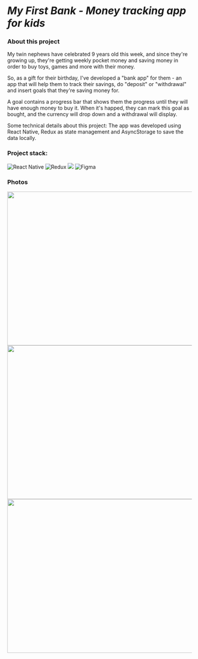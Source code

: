 # _My First Bank - Money tracking app for kids_

### About this project 

My twin nephews have celebrated 9 years old this week, and since they're growing up, they're getting weekly pocket money and saving money in order to buy toys, games and more with their money.

So, as a gift for their birthday, I've developed a "bank app" for them - an app that will help them to track their savings, do "deposit" or "withdrawal" and insert goals that they're saving money for.

A goal contains a progress bar that shows them the progress until they will have enough money to buy it. When it's happed, they can mark this goal as bought, and the currency will drop down and a withdrawal will display.

Some technical details about this project: The app was developed using React Native, Redux as state management and AsyncStorage to save the data locally.

### Project stack:

![React Native](https://img.shields.io/badge/react_native-%2320232a.svg?style=for-the-badge&logo=react&logoColor=%2361DAFB)
![Redux](https://img.shields.io/badge/redux-%23593d88.svg?style=for-the-badge&logo=redux&logoColor=white)
![](https://img.shields.io/badge/JavaScript-F7DF1E?style=for-the-badge&logo=javascript&logoColor=black)
![Figma](https://img.shields.io/badge/figma-%23F24E1E.svg?style=for-the-badge&logo=figma&logoColor=white)

### Photos

<img src="https://lh3.googleusercontent.com/kNCQETKRZGWSiGIgVBhO0kXhRlqudNdnuFPiB0FkdAsnU7tJwbtqVXovMaxGhbmVLeQNJie0ktoh_Y0WZMNd6l3UA7CYPyK3RArlcyrLy7Ds76aH_2eJC4ycpQaqClHuQPyzEJthFA=w2400" width="600" height="420">
<img src="https://lh3.googleusercontent.com/UWxERU670kv9CVyBZPhsvZmXFOW0Yx-Ojk5pjAsWLDUOWAk_IsNzj7x52ZtS3WoBEFr6wCgN-gZE4UrW3Fg1ItYxl8D54RoTRYKlwtzrXzx2-9eF5AfAHQcL9u1I7Tu1xEzO5tHypg=w2400" width="600" height="420">
<img src="https://lh3.googleusercontent.com/jCdyehpUt-RP4K3Dx7pZB_HJpMvrNiCn6V61PUhiXdk3_Iln3SxOrvS9pKK11f8Yvdt71Kzs0w79Yah85BUCc6DkfdZ_zRA9Jemf2X8h9A7sXBVms88cp4a17JCOJfEZUUfU3MXnEA=w2400" width="600" height="420">

